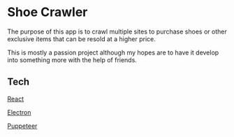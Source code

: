 # Shoe Crawler

The purpose of this app is to crawl multiple sites to purchase shoes or other exclusive items that can be resold at a higher price.

This is mostly a passion project although my hopes are to have it develop into something more with the help of friends.

## Tech

[React](https://github.com/facebook/react)

[Electron](https://github.com/electron/electron)

[Puppeteer](https://github.com/puppeteer/puppeteer)